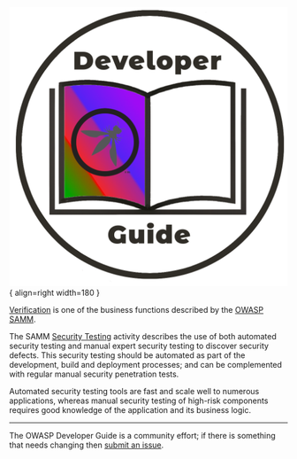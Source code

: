 ![Developer guide logo](../../assets/images/dg_logo_bbd.png "OWASP Developer Guide"){ align=right width=180 }

[Verification][sammv] is one of the business functions described by the [OWASP SAMM][samm].

The SAMM [Security Testing][sammvst] activity describes the use of both
automated security testing and manual expert security testing to discover security defects.
This security testing should be automated as part of the development, build and deployment processes;
and can be complemented with regular manual security penetration tests.

Automated security testing tools are fast and scale well to numerous applications,
whereas manual security testing of high-risk components requires good knowledge of the application and its business logic.

----

The OWASP Developer Guide is a community effort; if there is something that needs changing then [submit an issue][issue0820].

[issue0820]: https://github.com/OWASP/DevGuide/issues/new?labels=enhancement&template=request.md&title=Update:%2006-verification/02-tools/00-toc
[samm]: https://owaspsamm.org/about/
[sammv]: https://owaspsamm.org/model/verification/
[sammvst]: https://owaspsamm.org/model/verification/security-testing/
